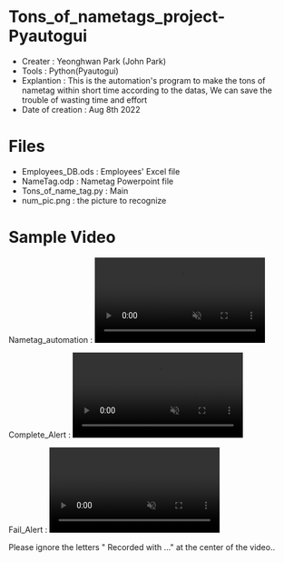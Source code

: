 # Tons_of_nametags_project-Pyautogui
- Creater : Yeonghwan Park (John Park)
- Tools : Python(Pyautogui)
- Explantion :
This is the automation's program to make the tons of nametag within short time according to the datas,
We can save the trouble of wasting time and effort
- Date of creation : Aug 8th 2022

# Files
- Employees_DB.ods : Employees' Excel file
- NameTag.odp : Nametag Powerpoint file
- Tons_of_name_tag.py : Main
- num_pic.png : the picture to recognize

# Sample Video
Nametag_automation :
<video src="https://user-images.githubusercontent.com/106279616/183526349-3d71a7d5-115d-4f8c-abbe-0e7c2d2a99de.mp4" data-canonical-src="https://user-images.githubusercontent.com/106279616/183526349-3d71a7d5-115d-4f8c-abbe-0e7c2d2a99de.mp4" controls="controls" muted="muted" class="d-block rounded-bottom-2 border-top width-fit" style="max-height:640px;">
</video>

Complete_Alert :
<video src="https://user-images.githubusercontent.com/106279616/183526382-ae84c5f0-be12-407d-b883-e05b26908b86.mp4" data-canonical-src="https://user-images.githubusercontent.com/106279616/183526382-ae84c5f0-be12-407d-b883-e05b26908b86.mp4" controls="controls" muted="muted" class="d-block rounded-bottom-2 border-top width-fit" style="max-height:640px;">
</video>

Fail_Alert :
<video src="https://user-images.githubusercontent.com/106279616/183526403-aa8b10df-d7fb-4fc1-a377-b97be38523aa.mp4" data-canonical-src="https://user-images.githubusercontent.com/106279616/183526403-aa8b10df-d7fb-4fc1-a377-b97be38523aa.mp4" controls="controls" muted="muted" class="d-block rounded-bottom-2 border-top width-fit" style="max-height:640px;">
</video>

Please ignore the letters " Recorded with ..." at the center of the video..







